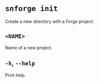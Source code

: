 # `snforge init`

Create a new directory with a Forge project.

## `<NAME>`

Name of a new project.

## `-h`, `--help`

Print help.
